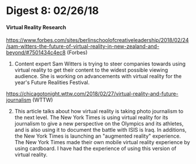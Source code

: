 # Digest 8: 02/26/18
#### Virtual Reality Research

https://www.forbes.com/sites/berlinschoolofcreativeleadership/2018/02/24/sam-witters-the-future-of-virtual-reality-in-new-zealand-and-beyond/#7501434c4ec8 (Forbes)

1. Content expert Sam Witters is trying to steer companies towards using virtual reality to get their content to the widest possible viewing audience.  She is working on advancements with virtual reality for the year's Future Realities Festival.

https://chicagotonight.wttw.com/2018/02/27/virtual-reality-and-future-journalism (WTTW)

2. This article talks about how virtual reality is taking photo journalism to the next level.  The New York Times is using virtual reality for its journalism to give a new perspective on the Olympics and its athletes, and is also using it to document the battle with ISIS is Iraq.  In additions, the New York Times is launching an "augmented reality" experience.  The New York Times made their own mobile virtual reality experience by using cardboard.  I have had the experience of using this version of virtual reality.    
